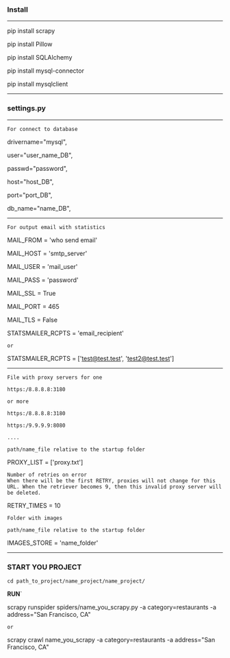 ### Install
---

pip install scrapy

pip install Pillow

pip install SQLAlchemy

pip install mysql-connector

pip install mysqlclient

---

###  settings.py

---

	For connect to database

drivername="mysql",

user="user_name_DB",

passwd="password",

host="host_DB",

port="port_DB",

db_name="name_DB",

---

	For output email with statistics

MAIL_FROM = 'who send email'

MAIL_HOST = 'smtp_server'

MAIL_USER = 'mail_user'


MAIL_PASS = 'password'

MAIL_SSL = True

MAIL_PORT = 465

MAIL_TLS = False

STATSMAILER_RCPTS = 'email_recipient'

	or

STATSMAILER_RCPTS = ['test@test.test', 'test2@test.test']

---

	File with proxy servers for one

	https:/8.8.8.8:3180

	or more

	https:/8.8.8.8:3180

	https:/9.9.9.9:8080

	....

	path/name_file relative to the startup folder

PROXY_LIST = ['proxy.txt']

	Number of retries on error
	When there will be the first RETRY, proxies will not change for this URL. When the retriever becomes 9, then this invalid proxy server will be deleted.

RETRY_TIMES = 10

	Folder with images

	path/name_file relative to the startup folder

IMAGES_STORE = 'name_folder'

---

### START YOU PROJECT

	cd path_to_project/name_project/name_project/	

**RUN**`

scrapy runspider spiders/name_you_scrapy.py -a category=restaurants -a address="San Francisco, CA" 

	or

scrapy crawl name_you_scrapy -a category=restaurants -a address="San Francisco, CA" 

